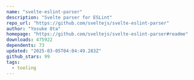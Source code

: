 ```yaml
---
name: "svelte-eslint-parser"
description: "Svelte parser for ESLint"
repo_url: "https://github.com/sveltejs/svelte-eslint-parser"
author: "Yosuke Ota"
homepage: "https://github.com/sveltejs/svelte-eslint-parser#readme"
downloads: 475922
dependents: 73
updated: "2025-03-05T04:04:49.283Z"
github_stars: 99
tags: 
  - tooling
---
```

